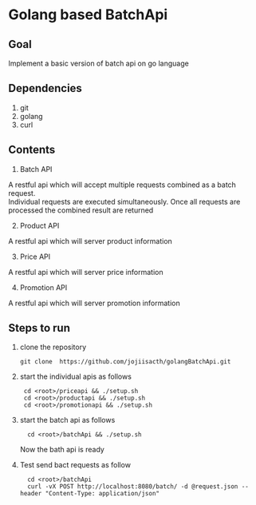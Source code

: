 # Golang based BatchApi
## Goal 
Implement a basic version of batch api  on go language   
## Dependencies
1. git
2. golang 
3. curl 

##  Contents   
1. Batch API 


A restful api which will accept multiple requests combined as a batch request.  
Individual requests are executed simultaneously. Once all requests are processed the combined result are returned


2. Product  API 


A restful api which will server  product information


3. Price  API   

A restful api which will server  price information

4. Promotion  API   

A restful api which will server  promotion information

##  Steps  to run
1. clone the repository

       git clone  https://github.com/jojiisacth/golangBatchApi.git
2. start the individual apis as follows   

        cd <root>/priceapi && ./setup.sh  
        cd <root>/productapi && ./setup.sh 
        cd <root>/promotionapi && ./setup.sh  
        
3. start the batch api as follows

         cd <root>/batchApi && ./setup.sh

     Now the bath api is ready     
4. Test 
    send  bact requests as follow
    
    
         cd <root>/batchApi
         curl -vX POST http://localhost:8080/batch/ -d @request.json --header "Content-Type: application/json"
    

